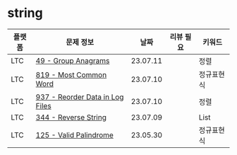 # string
| 플랫폼 | 문제 정보                                                      | 날짜       | 리뷰 필요 | 키워드   |
|-----|------------------------------------------------------------|----------|-------|-------|
| LTC | [49 - Group Anagrams](https://leetcode.com/problems/group-anagrams/) | 23.07.11 | | 정렬 |
| LTC | [819 - Most Common Word](https://leetcode.com/problems/most-common-word/) | 23.07.10 | | 정규표현식 |
| LTC | [937 - Reorder Data in Log Files](https://leetcode.com/problems/reorder-data-in-log-files/) | 23.07.10 | | 정렬 |
| LTC | [344 - Reverse String](https://leetcode.com/problems/reverse-string/) | 23.07.09 | | List  |
| LTC | [125 - Valid Palindrome](https://leetcode.com/problems/valid-palindrome/)       | 23.05.30 |     | 정규표현식 |
